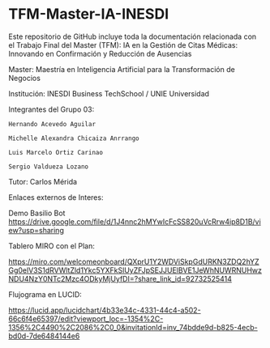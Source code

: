 ﻿# TFM-Master-IA-INESDI

Este repositorio de GitHub incluye toda la documentación relacionada con el Trabajo Final del Master (TFM): IA en la Gestión de Citas Médicas: Innovando en Confirmación y Reducción de Ausencias

Master: Maestría en Inteligencia Artificial para la Transformación de Negocios

Institución: INESDI Business TechSchool / UNIE Universidad

Integrantes del Grupo 03:

    Hernando Acevedo Aguilar
    
    Michelle Alexandra Chicaiza Anrrango
    
    Luis Marcelo Ortiz Carinao
    
    Sergio Valdueza Lozano

Tutor:
    Carlos Mérida

Enlaces externos de Interes:

Demo Basilio Bot
https://drive.google.com/file/d/1J4nnc2hMYwIcFcSS820uVcRrw4ip8D1B/view?usp=sharing

Tablero MIRO con el Plan:

https://miro.com/welcomeonboard/QXprU1Y2WDViSkpGdURKN3ZDQ2hYZGg0elV3S1dRVWltZld1Ykc5YXFkSlUyZFJpSEJJUElBVE1JeWhNUWRNUHwzNDU4NzY0NTc2Mzc4ODkyMjUyfDI=?share_link_id=92732525414

Flujograma en LUCID:

https://lucid.app/lucidchart/4b33e34c-4331-44c4-a502-66c6f4e65397/edit?viewport_loc=-1354%2C-1356%2C4490%2C2086%2C0_0&invitationId=inv_74bdde9d-b825-4ecb-bd0d-7de6484144e6
